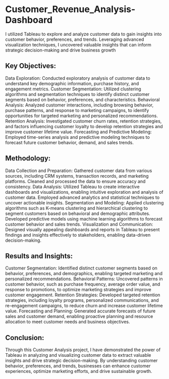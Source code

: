 # Customer_Revenue_Analysis-Dashboard
I utilized Tableau to explore and analyze customer data to gain insights into customer behavior, preferences, and trends. Leveraging advanced visualization techniques, I uncovered valuable insights that can inform strategic decision-making and drive business growth


## Key Objectives:

Data Exploration: Conducted exploratory analysis of customer data to understand key demographic information, purchase history, and engagement metrics.
Customer Segmentation: Utilized clustering algorithms and segmentation techniques to identify distinct customer segments based on behavior, preferences, and characteristics.
Behavioral Analysis: Analyzed customer interactions, including browsing behavior, purchase patterns, and response to marketing campaigns, to identify opportunities for targeted marketing and personalized recommendations.
Retention Analysis: Investigated customer churn rates, retention strategies, and factors influencing customer loyalty to develop retention strategies and improve customer lifetime value.
Forecasting and Predictive Modeling: Employed time-series analysis and predictive modeling techniques to forecast future customer behavior, demand, and sales trends.

## Methodology:
Data Collection and Preparation: Gathered customer data from various sources, including CRM systems, transaction records, and marketing platforms. Cleaned and processed the data to ensure accuracy and consistency.
Data Analysis: Utilized Tableau to create interactive dashboards and visualizations, enabling intuitive exploration and analysis of customer data. Employed advanced analytics and statistical techniques to uncover actionable insights.
Segmentation and Modeling: Applied clustering algorithms such as K-means clustering and hierarchical clustering to segment customers based on behavioral and demographic attributes. Developed predictive models using machine learning algorithms to forecast customer behavior and sales trends.
Visualization and Communication: Designed visually appealing dashboards and reports in Tableau to present findings and insights effectively to stakeholders, enabling data-driven decision-making.


## Results and Insights:
Customer Segmentation: Identified distinct customer segments based on behavior, preferences, and demographics, enabling targeted marketing and personalized recommendations.
Behavioral Patterns: Uncovered patterns in customer behavior, such as purchase frequency, average order value, and response to promotions, to optimize marketing strategies and improve customer engagement.
Retention Strategies: Developed targeted retention strategies, including loyalty programs, personalized communications, and re-engagement campaigns, to reduce churn and increase customer lifetime value.
Forecasting and Planning: Generated accurate forecasts of future sales and customer demand, enabling proactive planning and resource allocation to meet customer needs and business objectives.


## Conclusion:
Through this Customer Analysis project, I have demonstrated the power of Tableau in analyzing and visualizing customer data to extract valuable insights and drive strategic decision-making. By understanding customer behavior, preferences, and trends, businesses can enhance customer experiences, optimize marketing efforts, and drive sustainable growth.
